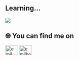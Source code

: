 ## Learning...

<a href="https://skillicons.dev">
   <img src="https://skillicons.dev/icons?i=cs,dotnet,js,ts,mysql,angular,html,css" />
</a>

## 🌐 You can find me on
<p align="left">
<a href="https://www.facebook.com/kosovvv/" target="blank"><img align="center" src="https://raw.githubusercontent.com/rahuldkjain/github-profile-readme-generator/master/src/images/icons/Social/facebook.svg" alt="emil kosov" height="30" width="40" /></a>
<a href="https://www.linkedin.com/in/emil-kosov-255202223/" target="blank"><img align="center" src="https://raw.githubusercontent.com/rahuldkjain/github-profile-readme-generator/master/src/images/icons/Social/linked-in-alt.svg" alt="emilkosov" height="30" width="40" /></a>
</p>
